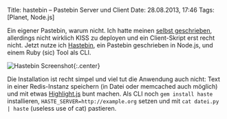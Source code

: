 Title: hastebin – Pastebin Server und Client
Date: 28.08.2013, 17:46
Tags: [Planet, Node.js]

Ein eigener Pastebin, warum nicht. Ich hatte meinen [selbst geschrieben][1],
allerdings nicht wirklich KISS zu deployen und ein Client-Skript erst recht
nicht. Jetzt nutze ich [Hastebin][2], ein Pastebin geschrieben in Node.js, und
einem Ruby (sic) Tool als CLI.

![Hastebin Screenshot](/img/2013/hastebin.png){:.center}

Die Installation ist recht simpel und viel tut die Anwendung auch nicht: Text
in einer Redis-Instanz speichern (in Datei oder memcached auch möglich) und
mit etwas [Highlight.js][3] bunt machen.  Als CLI noch `gem install haste`
installieren, `HASTE_SERVER=http://example.org` setzen und mit `cat datei.py |
haste` (useless use of cat) pastieren.

[1]: https://github.com/posativ/paste.posativ.org
[2]: https://github.com/seejohnrun/haste-server
[3]: http://softwaremaniacs.org/soft/highlight/en/
